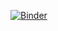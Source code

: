 [![Binder](https://mybinder.org/badge_logo.svg)](https://mybinder.org/v2/gh/zhu631205/For-Binder/main)

